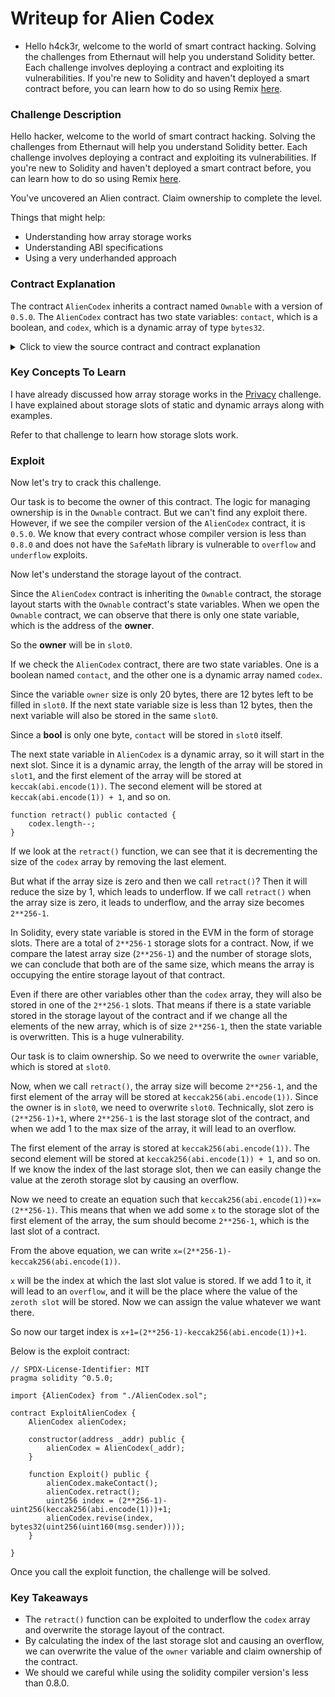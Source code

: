 # Writeup for Alien Codex

- Hello h4ck3r, welcome to the world of smart contract hacking. Solving the challenges from Ethernaut will help you understand Solidity better. Each challenge involves deploying a contract and exploiting its vulnerabilities. If you're new to Solidity and haven't deployed a smart contract before, you can learn how to do so using Remix [here](https://youtu.be/3xNFZI8Ste4?si=i3cWN87OpX85zp6k).

### Challenge Description

Hello hacker, welcome to the world of smart contract hacking. Solving the challenges from Ethernaut will help you understand Solidity better. Each challenge involves deploying a contract and exploiting its vulnerabilities. If you're new to Solidity and haven't deployed a smart contract before, you can learn how to do so using Remix [here](https://youtu.be/3xNFZI8Ste4?si=i3cWN87OpX85zp6k).

You've uncovered an Alien contract. Claim ownership to complete the level.

Things that might help:

- Understanding how array storage works
- Understanding ABI specifications
- Using a very underhanded approach

### Contract Explanation

The contract `AlienCodex` inherits a contract named `Ownable` with a version of `0.5.0`. The `AlienCodex` contract has two state variables: `contact`, which is a boolean, and `codex`, which is a dynamic array of type `bytes32`.

<details>
<summary>Click to view the source contract and contract explanation</summary>

```solidity
// SPDX-License-Identifier: MIT
pragma solidity ^0.5.0;

import "../helpers/Ownable-05.sol";

contract AlienCodex is Ownable {
    bool public contact;
    bytes32[] public codex;

    modifier contacted() {
        assert(contact);
        _;
    }

    function makeContact() public {
        contact = true;
    }

    function record(bytes32 _content) public contacted {
        codex.push(_content);
    }

    function retract() public contacted {
        codex.length--;
    }

    function revise(uint256 i, bytes32 _content) public contacted {
        codex[i] = _content;
    }
}

```

The contract AlienCodex inherits a contract named Ownable. The version of the Ownable contract is 0.5.0. Click [here](https://github.com/OpenZeppelin/openzeppelin-test-helpers/blob/master/contracts/Ownable.sol) to view the ownable contract.

The contract AlienCodex has two state variables: `contact`, which is a boolean, and `codex`, which is an array of type `bytes32`.

```solidity
modifier contacted() {
    assert(contact);
    _;
}
```

This modifier checks whether `contact` returns true or not. If `contact` returns true, the modifier will be passed; otherwise, it will revert.

```solidity
function makeContact() public {
    contact = true;
}
```

The function `makeContact()` is a public function that sets `contact` to `true`.

```solidity
function record(bytes32 _content) public contacted {
    codex.push(_content);
}
```

The function `record()` is a public function that takes an argument of type `bytes32` as input. It adds the `_content` to the `codex` array.

```solidity
function retract() public contacted {
    codex.length--;
}
```

The function `retract()` is a public function. It first executes the `contacted` modifier. If the modifier passes successfully, it will decrement the array length, effectively removing the last element from the array.

```solidity
function revise(uint256 i, bytes32 _content) public contacted {
    codex[i] = _content;
}
```

The function `revise()` is a public function that takes arguments of type `uint256` (`i`) and `bytes32` (`_content`) as input. The function updates the value at index `i` in the `codex` array with the `_content`. If the array size is less than the index passed, it will revert.

</details>

### Key Concepts To Learn

I have already discussed how array storage works in the [Privacy](../Privacy/WriteUp.md) challenge. I have explained about storage slots of static and dynamic arrays along with examples.

Refer to that challenge to learn how storage slots work.

### Exploit

Now let's try to crack this challenge.

Our task is to become the owner of this contract. The logic for managing ownership is in the `Ownable` contract. But we can't find any exploit there. However, if we see the compiler version of the `AlienCodex` contract, it is `0.5.0`. We know that every contract whose compiler version is less than `0.8.0` and does not have the `SafeMath` library is vulnerable to `overflow` and `underflow` exploits.

Now let's understand the storage layout of the contract.

Since the `AlienCodex` contract is inheriting the `Ownable` contract, the storage layout starts with the `Ownable` contract's state variables. When we open the `Ownable` contract, we can observe that there is only one state variable, which is the address of the **owner**.

So the **owner** will be in `slot0`.

If we check the `AlienCodex` contract, there are two state variables. One is a boolean named `contact`, and the other one is a dynamic array named `codex`.

Since the variable `owner` size is only 20 bytes, there are 12 bytes left to be filled in `slot0`. If the next state variable size is less than 12 bytes, then the next variable will also be stored in the same `slot0`.

Since a **bool** is only one byte, `contact` will be stored in `slot0` itself.

The next state variable in `AlienCodex` is a dynamic array, so it will start in the next slot. Since it is a dynamic array, the length of the array will be stored in `slot1`, and the first element of the array will be stored at `keccak(abi.encode(1))`. The second element will be stored at `keccak(abi.encode(1)) + 1`, and so on.

```solidity
function retract() public contacted {
    codex.length--;
}
```

If we look at the `retract()` function, we can see that it is decrementing the size of the `codex` array by removing the last element.

But what if the array size is zero and then we call `retract()`? Then it will reduce the size by 1, which leads to underflow. If we call `retract()` when the array size is zero, it leads to underflow, and the array size becomes `2**256-1`.

In Solidity, every state variable is stored in the EVM in the form of storage slots. There are a total of `2**256-1` storage slots for a contract. Now, if we compare the latest array size (`2**256-1`) and the number of storage slots, we can conclude that both are of the same size, which means the array is occupying the entire storage layout of that contract.

Even if there are other variables other than the `codex` array, they will also be stored in one of the `2**256-1` slots. That means if there is a state variable stored in the storage layout of the contract and if we change all the elements of the new array, which is of size `2**256-1`, then the state variable is overwritten. This is a huge vulnerability.

Our task is to claim ownership. So we need to overwrite the `owner` variable, which is stored at `slot0`.

Now, when we call `retract()`, the array size will become `2**256-1`, and the first element of the array will be stored at `keccak256(abi.encode(1))`. Since the owner is in `slot0`, we need to overwrite `slot0`. Technically, slot zero is `(2**256-1)+1`, where `2**256-1` is the last storage slot of the contract, and when we add 1 to the max size of the array, it will lead to an overflow.

The first element of the array is stored at `keccak256(abi.encode(1))`. The second element will be stored at `keccak256(abi.encode(1)) + 1`, and so on. If we know the index of the last storage slot, then we can easily change the value at the zeroth storage slot by causing an overflow.

Now we need to create an equation such that `keccak256(abi.encode(1))+x=(2**256-1)`. This means that when we add some `x` to the storage slot of the first element of the array, the sum should become `2**256-1`, which is the last slot of a contract.

From the above equation, we can write `x=(2**256-1)-keccak256(abi.encode(1))`.

`x` will be the index at which the last slot value is stored. If we add 1 to it, it will lead to an `overflow`, and it will be the place where the value of the `zeroth slot` will be stored. Now we can assign the value whatever we want there.

So now our target index is `x+1=(2**256-1)-keccak256(abi.encode(1))+1`.

Below is the exploit contract:

```solidity
// SPDX-License-Identifier: MIT
pragma solidity ^0.5.0;

import {AlienCodex} from "./AlienCodex.sol";

contract ExploitAlienCodex {
    AlienCodex alienCodex;

    constructor(address _addr) public {
        alienCodex = AlienCodex(_addr);
    }

    function Exploit() public {
        alienCodex.makeContact();
        alienCodex.retract();
        uint256 index = (2**256-1)-uint256(keccak256(abi.encode(1)))+1;
        alienCodex.revise(index, bytes32(uint256(uint160(msg.sender))));
    }

}

```

Once you call the exploit function, the challenge will be solved.

### Key Takeaways

- The `retract()` function can be exploited to underflow the `codex` array and overwrite the storage layout of the contract.
- By calculating the index of the last storage slot and causing an overflow, we can overwrite the value of the `owner` variable and claim ownership of the contract.
- We should we careful while using the solidity compiler version's less than 0.8.0.

